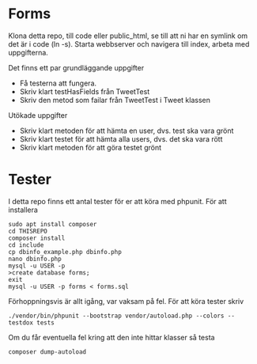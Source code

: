 # Forms

Klona detta repo, till code eller public_html, se till att ni har en symlink om det är i code (ln -s).
Starta webbserver och navigera till index, arbeta med uppgifterna.

Det finns ett par grundläggande uppgifter

* Få testerna att fungera.
* Skriv klart testHasFields från TweetTest
* Skriv den metod som failar från TweetTest i Tweet klassen

Utökade uppgifter

* Skriv klart metoden för att hämta en user, dvs. test ska vara grönt
* Skriv klart testet för att hämta alla users, dvs. det ska vara rött
* Skriv klart metoden för att göra testet grönt

# Tester

I detta repo finns ett antal tester för er att köra med phpunit. För att installera

    sudo apt install composer
    cd THISREPO
    composer install
    cd include
    cp dbinfo_example.php dbinfo.php
    nano dbinfo.php
    mysql -u USER -p
    >create database forms;
    exit
    mysql -u USER -p forms < forms.sql

Förhoppningsvis är allt igång, var vaksam på fel.
För att köra tester skriv

    ./vendor/bin/phpunit --bootstrap vendor/autoload.php --colors --testdox tests

Om du får eventuella fel kring att den inte hittar klasser så testa

    composer dump-autoload


